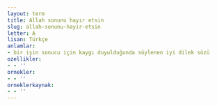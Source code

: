 ```yaml
---
layout: term
title: Allah sonunu hayır etsin
slug: allah-sonunu-hayir-etsin
letter: A
lisan: Türkçe
anlamlar:
- bir işin sonucu için kaygı duyulduğunda söylenen iyi dilek sözü
ozellikler:
- - ''
ornekler:
- - ''
orneklerkaynak:
- - ''
---
```


